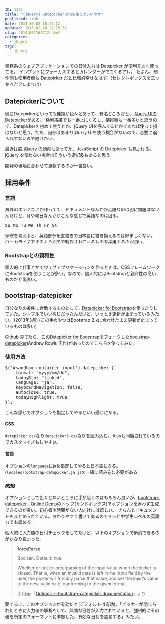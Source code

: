 ```yaml
---
ID: 1391
title: "[jQuery] Datepickerは何を使えばいいのか"
published: true
date: 2014-10-02 16:47:12
updated: 2015-02-28 22:25:30
slug: 20141002164712.html
categories:
  - jQuery
tags:
  - jQuery
---
```


業務系のウェブアプリケーションでの日付入力は Datepicker が便利でよく使ってる。
インプットにフォーカスするとカレンダーがでてくるアレ。
たぶん、制作側も使用者側も Datepicker だと比較的幸せなはず。(セレクトボックスを三つ並べたアレよりは)

<!--more-->
<h2>Datepickerについて</h2>
偏にDatepickerといっても種類が色々とあって、有名どころだと、<a href="http://jqueryui.com/datepicker/">jQuery UIのDatepicker</a>がある。
検索結果でも一番上にくるし、情報量も一番多いと思うので、Datepickerを初めて使うとか、jQuery UIを呼んでるとかであれば使って損はないと思う。ただ、自分はあまりjQuery UIを使う機会がないので、必要に迫られてないので避けたい。

最近は脱 jQuery の傾向もあってか、JavaScript の Datepicker も見かける。jQuery を使わない場合はそういう選択肢もあると思う。

開発の環境に合わせて選択するのが一番良い。

<h2>採用条件</h2>
<h3>言語</h3>
海外のエンジニアが作ってて、ドキュメントなんかが英語なのは別に問題はないんだけど、月や曜日なんかがこんな感じで英語なのは困る。
<pre>Su Mo Tu We Th Fr Sa</pre>
保守を考えると、英語部分を直書きで日本語に書き換えるのは好ましくない。
ローカライズできるような形で制作されているものを採用するのが良い。

<h3>Bootstrapとの親和性</h3>
個人的に仕事とかでウェブアプリケーションを作るときは、CSSフレームワークにBootstrapを使うことが多い。なので、個人的にはBootstrapと親和性の高いものだと尚良い。

<h2>bootstrap-datepicker</h2>
自分なりの条件に合致するものとして、<a href="http://www.eyecon.ro/bootstrap-datepicker/">Datepicker for Bootstrap</a>を使ったりしていた。シンプルでいい感じだったんだけど、いっとき更新が止まっているみたい。(2013年3月)
<span class="text-muted">(この手のやつはBootstrap 2.xに合わせたまま更新が止まっているものは多い)</span>

Github 見てたら、この<a href="http://www.eyecon.ro/bootstrap-datepicker/">Datepicker for Bootstrap</a>をフォークした<a href="https://github.com/eternicode/bootstrap-datepicker/">bootstrap-datepicker</a>(Andrew Rowls 氏作)があったのでこちらを使ってみた。

<h3>使用方法</h3>

<pre class="prettyprint linenums">$('#sandbox-container input').datepicker({
    format: "yyyy/mm/dd",
    todayBtn: "linked",
    language: "ja",
    keyboardNavigation: false,
    autoclose: true,
    todayHighlight: true
});</pre>

こんな感じでオプションを指定してやるといい感じになる。

<h4>CSS</h4>
<code>datepicker.css</code>なり<code>datepicker3.css</code>なりを読み込む。
lessも同梱されているのでカスタマイズもしやすい。

<h4>言語</h4>
オプションの<code>language</code>にjaを指定してやると日本語になる。
(<code>locales/bootstrap-datepicker.ja.js</code>を一緒に読み込む必要がある)

<h3>感想</h3>
オプションとして色々と痒いところに手が届くのはもちろん良いが、<a href="http://eternicode.github.io/bootstrap-datepicker/">bootstrap-datepicker - Online Demo</a>のトップ(サンドボックス)でオプションを迷わず生成できるのが良い。初心者や時間がない人向けには嬉しい。
きちんとドキュメントもまとめられている。分かりやすく書いてあるのできっと中学生レベルの英語力でも読める。

個人的に入力値の日付チェックをしてたけど、以下のオプションで解消できるのがかなり良かった。

<blockquote><b>forceParse</b>

Boolean. Default: true

Whether or not to force parsing of the input value when the picker is closed. That is, when an invalid date is left in the input field by the user, the picker will forcibly parse that value, and set the input’s value to the new, valid date, conforming to the given format.<footer>引用元:『<a href="http://bootstrap-datepicker.readthedocs.org/en/release/options.html?highlight=forceparse#forceparse" target="_blank">Options — bootstrap-datepicker documentation</a>』より</footer></blockquote>
要するに、このオプションが有効だと(デフォルトは有効)、「ピッカーが閉じられたときに入力値の解析をして、無効な日付が入力されていると、強制的にその値を所定のフォーマットに準拠した、有効な日付を設定する」みたい。
